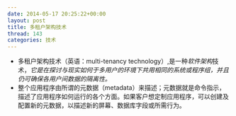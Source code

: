 ```yaml
---
date: 2014-05-17 20:25:22+00:00
layout: post
title: 多租户架构技术
thread: 143
categories: 技术
---
```


*    多租户架构技术（英语：multi-tenancy technology）,是一种*软件架构*技术，*它是在探讨与现实如何于多用户的环境下共用相同的系统或程序组，并且仍可确保各用户间数据的隔离性。*   
*    整个应用程序由所谓的元数据（metadata）来描述；元数据就是命令指示，描述了应用程序如何运行的各个方面。如果客户想定制应用程序，可以创建及配置新的元数据，以描述新的屏幕、数据库字段或所需行为。